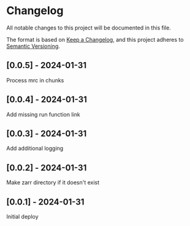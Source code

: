 # Changelog
All notable changes to this project will be documented in this file.

The format is based on [Keep a Changelog](https://keepachangelog.com/en/1.0.0/),
and this project adheres to [Semantic Versioning](https://semver.org/spec/v2.0.0.html).

## [0.0.5] - 2024-01-31
Process mrc in chunks

## [0.0.4] - 2024-01-31
Add missing run function link

## [0.0.3] - 2024-01-31
Add additional logging

## [0.0.2] - 2024-01-31
Make zarr directory if it doesn't exist

## [0.0.1] - 2024-01-31
Initial deploy

